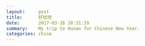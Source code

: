 ```yaml
---
layout:     post
title:      好吃吧
date:       2017-03-26 18:31:19
summary:    My trip to Hunan for Chinese New Year.
categories: china
---
```

